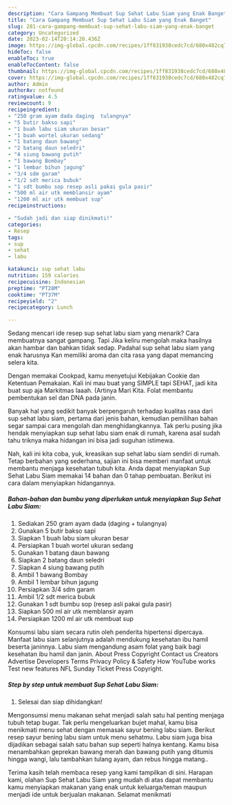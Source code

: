 ```yaml
---
description: "Cara Gampang Membuat Sup Sehat Labu Siam yang Enak Banget"
title: "Cara Gampang Membuat Sup Sehat Labu Siam yang Enak Banget"
slug: 281-cara-gampang-membuat-sup-sehat-labu-siam-yang-enak-banget
category: Uncategorized
date: 2023-02-14T20:14:20.436Z
image: https://img-global.cpcdn.com/recipes/1ff831938cedc7cd/680x482cq70/sup-sehat-labu-siam-foto-resep-utama.jpg
hideToc: false
enableToc: true
enableTocContent: false
thumbnail: https://img-global.cpcdn.com/recipes/1ff831938cedc7cd/680x482cq70/sup-sehat-labu-siam-foto-resep-utama.jpg
cover: https://img-global.cpcdn.com/recipes/1ff831938cedc7cd/680x482cq70/sup-sehat-labu-siam-foto-resep-utama.jpg
author: Admin
authorAv: notfound
ratingvalue: 4.5
reviewcount: 9
recipeingredient:
- "250 gram ayam dada daging  tulangnya"
- "5 butir bakso sapi"
- "1 buah labu siam ukuran besar"
- "1 buah wortel ukuran sedang"
- "1 batang daun bawang"
- "2 batang daun seledri"
- "4 siung bawang putih"
- "1 bawang Bombay"
- "1 lembar bihun jagung"
- "3/4 sdm garam"
- "1/2 sdt merica bubuk"
- "1 sdt bumbu sop resep asli pakai gula pasir"
- "500 ml air utk memblansir ayam"
- "1200 ml air utk membuat sup"
recipeinstructions:

- "Sudah jadi dan siap dinikmati!"
categories:
- Resep
tags:
- sup
- sehat
- labu

katakunci: sup sehat labu 
nutrition: 159 calories
recipecuisine: Indonesian
preptime: "PT28M"
cooktime: "PT37M"
recipeyield: "2"
recipecategory: Lunch

---
```



Sedang mencari ide resep sup sehat labu siam yang menarik? Cara membuatnya sangat gampang. Tapi Jika keliru mengolah maka hasilnya akan hambar dan bahkan tidak sedap. Padahal sup sehat labu siam yang enak harusnya Kan memiliki aroma dan cita rasa yang dapat memancing selera kita.


Dengan memakai Cookpad, kamu menyetujui Kebijakan Cookie dan Ketentuan Pemakaian. Kali ini mau buat yang SIMPLE tapi SEHAT, jadi kita buat sup aja Markitmas laaah. (Artinya Mari Kita. Folat membantu pembentukan sel dan DNA pada janin.

Banyak hal yang sedikit banyak berpengaruh terhadap kualitas rasa dari sup sehat labu siam, pertama dari jenis bahan, kemudian pemilihan bahan segar sampai cara mengolah dan menghidangkannya. Tak perlu pusing jika hendak menyiapkan sup sehat labu siam enak di rumah, karena asal sudah tahu triknya maka hidangan ini bisa jadi suguhan istimewa.


Nah, kali ini kita coba, yuk, kreasikan sup sehat labu siam sendiri di rumah. Tetap berbahan yang sederhana, sajian ini bisa memberi manfaat untuk membantu menjaga kesehatan tubuh kita. Anda dapat menyiapkan Sup Sehat Labu Siam memakai 14 bahan dan 0 tahap pembuatan. Berikut ini cara dalam menyiapkan hidangannya.

<!--inarticleads1-->

##### Bahan-bahan dan bumbu yang diperlukan untuk menyiapkan Sup Sehat Labu Siam:

1. Sediakan 250 gram ayam dada (daging + tulangnya)
1. Gunakan 5 butir bakso sapi
1. Siapkan 1 buah labu siam ukuran besar
1. Persiapkan 1 buah wortel ukuran sedang
1. Gunakan 1 batang daun bawang
1. Siapkan 2 batang daun seledri
1. Siapkan 4 siung bawang putih
1. Ambil 1 bawang Bombay
1. Ambil 1 lembar bihun jagung
1. Persiapkan 3/4 sdm garam
1. Ambil 1/2 sdt merica bubuk
1. Gunakan 1 sdt bumbu sop (resep asli pakai gula pasir)
1. Siapkan 500 ml air utk memblansir ayam
1. Persiapkan 1200 ml air utk membuat sup


Konsumsi labu siam secara rutin oleh penderita hipertensi dipercaya. Manfaat labu siam selanjutnya adalah mendukung kesehatan ibu hamil beserta janinnya. Labu siam mengandung asam folat yang baik bagi kesehatan ibu hamil dan janin. About Press Copyright Contact us Creators Advertise Developers Terms Privacy Policy &amp; Safety How YouTube works Test new features NFL Sunday Ticket Press Copyright. 

<!--inarticleads2-->

##### Step by step untuk membuat Sup Sehat Labu Siam:


1. Selesai dan siap dihidangkan!

Mengonsumsi menu makanan sehat menjadi salah satu hal penting menjaga tubuh tetap bugar. Tak perlu mengeluarkan bujet mahal, kamu bisa menikmati menu sehat dengan memasak sayur bening labu siam. Berikut resep sayur bening labu siam untuk menu sehatmu. Labu siam juga bisa dijadikan sebagai salah satu bahan sup seperti halnya kentang. Kamu bisa menambahkan geprekan bawang merah dan bawang putih yang ditumis hingga wangi, lalu tambahkan tulang ayam, dan rebus hingga matang.. 

Terima kasih telah membaca resep yang kami tampilkan di sini. Harapan kami, olahan Sup Sehat Labu Siam yang mudah di atas dapat membantu kamu menyiapkan makanan yang enak untuk keluarga/teman maupun menjadi ide untuk berjualan makanan. Selamat menikmati
